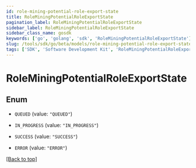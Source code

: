 ```yaml
---
id: role-mining-potential-role-export-state
title: RoleMiningPotentialRoleExportState
pagination_label: RoleMiningPotentialRoleExportState
sidebar_label: RoleMiningPotentialRoleExportState
sidebar_class_name: gosdk
keywords: ['go', 'golang', 'sdk', 'RoleMiningPotentialRoleExportState'] 
slug: /tools/sdk/go/beta/models/role-mining-potential-role-export-state
tags: ['SDK', 'Software Development Kit', 'RoleMiningPotentialRoleExportState']
---
```


# RoleMiningPotentialRoleExportState

## Enum


* `QUEUED` (value: `"QUEUED"`)

* `IN_PROGRESS` (value: `"IN_PROGRESS"`)

* `SUCCESS` (value: `"SUCCESS"`)

* `ERROR` (value: `"ERROR"`)


[[Back to top]](#) 


